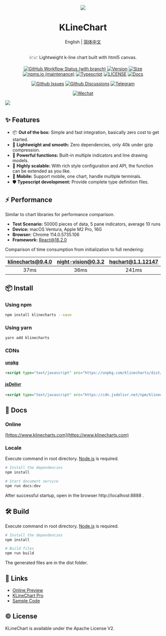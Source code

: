 <div align="center">
  <a href="https://klinecharts.com">
    <img src="https://github.com/liihuu/KLineChart/assets/10508024/c55f301a-e0a2-422c-a9d5-fd960de68ba3"/>
  </a>
</div>
<h1 align="center">KLineChart</h1>

<div align="center">
English | <a href="https://github.com/liihuu/KLineChart/blob/main/README.zh-CN.md">简体中文</a>
</div>
<br/>

<p align="center">💹📈 Lightweight k-line chart built with html5 canvas.</p>
<div align="center">

[![GitHub Workflow Status (with branch)](https://img.shields.io/github/actions/workflow/status/liihuu/KLineChart/build.yml?logo=github)](https://github.com/liihuu/KLineChart/actions/workflows/build.yml)
[![Version](https://badgen.net/npm/v/klinecharts)](https://www.npmjs.com/package/klinecharts)
[![Size](https://badgen.net/bundlephobia/minzip/klinecharts@latest)](https://bundlephobia.com/result?p=klinecharts@latest)
[![npms.io (maintenance)](https://img.shields.io/npms-io/quality-score/klinecharts)](https://www.npmjs.com/package/klinecharts)
[![Typescript](https://badgen.net/npm/types/klinecharts)](types/index.d.ts)
[![LICENSE](https://badgen.net/github/license/liihuu/KLineChart)](LICENSE)
[![Docs](https://badgen.net/badge/docs%20by/vitepress/bd34fe)](https://vitepress.dev/)

</div>

<div align="center">

[![Github Issues](https://img.shields.io/static/v1?color=1f2328&logo=github&logoColor=fff&label&message=Github%20Issues)](https://github.com/liihuu/KLineChart/issues)
[![Github Discussions](https://img.shields.io/static/v1?color=1f2328&logo=github&logoColor=fff&label&message=Github%20Discussions)](https://github.com/liihuu/KLineChart/discussions)
[![Telegram](https://img.shields.io/static/v1?color=1296DB&logo=telegram&logoColor=fff&label&message=Telegram)](https://t.me/klinecharts)
<!-- [![Discord](https://img.shields.io/static/v1?color=738BD8&logo=discord&logoColor=fff&label&message=Discord)](https://discord.gg/7YjHYgvvvZ) -->
[![Wechat](https://img.shields.io/static/v1?color=1EBE1F&logo=wechat&logoColor=fff&label&message=Wechat)](https://klinecharts.com/en-US/guide/feedback.html)
<!-- [![Twitter](https://img.shields.io/static/v1?color=1D9BF0&logo=twitter&logoColor=fff&label&message=Twitter)](https://twitter.com/klinecharts) -->


</div>

<img style="margin-bottom:6px" src="https://cdn.nlark.com/yuque/0/2023/png/8403091/1684399506365-assets/web-upload/044fe897-168c-4fbb-a485-87a8ef61c04a.png" />


## ✨ Features
- 📦 **Out of the box:** Simple and fast integration, basically zero cost to get started.
- 🚀 **Lightweight and smooth:** Zero dependencies, only 40k under gzip compression.
- 💪 **Powerful functions:** Built-in multiple indicators and line drawing models.
- 🎨 **Highly scalable:** With rich style configuration and API, the function can be extended as you like.
- 📱 **Mobile:** Support mobile, one chart, handle multiple terminals.
- 🛡 **Typescript development:** Provide complete type definition files.

## ⚡ Performance
Similar to chart libraries for performance comparison. 
+ **Test Scenario:** 50000 pieces of data, 5 pane indicators, average 10 runs
+ **Device:** macOS Ventura, Apple M2 Pro, 16G
+ **Browser:** Chrome 114.0.5735.106
+ **Framework:** React@18.2.0

Comparison of time consumption from initialization to full rendering:

| **klinecharts@9.4.0** | **night-vision@0.3.2** | **hqchart@1.1.12147** |
| :---: | :---: | :---: |
|  37ms  |  36ms | 241ms | 


## 📦 Install
### Using npm
```bash
npm install klinecharts --save
```

### Using yarn
```bash
yarn add klinecharts
```

### CDNs
#### [unpkg](https://unpkg.com)
```html
<script type="text/javascript" src="https://unpkg.com/klinecharts/dist/klinecharts.min.js"></script>
```

#### [jsDelivr](https://cdn.jsdelivr.net)
```html
<script type="text/javascript" src="https://cdn.jsdelivr.net/npm/klinecharts/dist/klinecharts.min.js"></script>
```

## 📄 Docs
### Online
[https://www.klinecharts.com](https://www.klinecharts.com)

### Locale
Execute command in root directory. [Node.js](https://nodejs.org) is required.
```bash
# Install the dependencies
npm install

# Start document service
npm run docs:dev
```
After successful startup, open in the browser http://localhost:8888 .

## 🛠️ Build
Execute command in root directory. [Node.js](https://nodejs.org) is required.
```bash
# Install the dependencies
npm install

# Build files
npm run build
```
The generated files are in the dist folder.

## 🔗 Links
+ [Online Preview](https://preview.klinecharts.com)
+ [KLineChart Pro](https://pro.klinecharts.com)
+ [Sample Code](https://github.com/liihuu/KLineChartSample)

## ©️ License
KLineChart is available under the Apache License V2.
